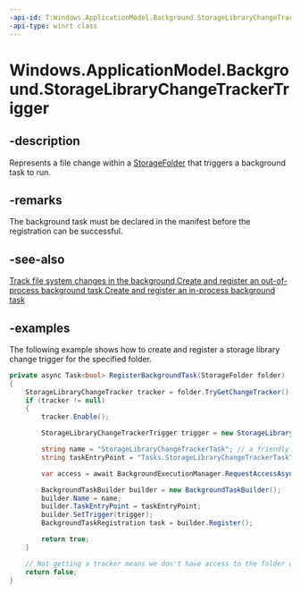 ```yaml
---
-api-id: T:Windows.ApplicationModel.Background.StorageLibraryChangeTrackerTrigger
-api-type: winrt class
---
```


<!-- Class syntax.
public class StorageLibraryChangeTrackerTrigger : IBackgroundTrigger
-->

# Windows.ApplicationModel.Background.StorageLibraryChangeTrackerTrigger

## -description
Represents a file change within a [StorageFolder](/uwp/api/windows.storage.storagefolder) that triggers a background task to run.

## -remarks
The background task must be declared in the manifest before the registration can be successful.

## -see-also
[Track file system changes in the background](/windows/uwp/files/change-tracking-filesystem),[Create and register an out-of-process background task](/windows/uwp/launch-resume/create-and-register-a-background-task),[Create and register an in-process background task](/windows/uwp/launch-resume/create-and-register-an-inproc-background-task)

## -examples

The following example shows how to create and register a storage library change trigger for the specified folder.

```csharp
private async Task<bool> RegisterBackgroundTask(StorageFolder folder)
{
    StorageLibraryChangeTracker tracker = folder.TryGetChangeTracker();
    if (tracker != null)
    {
        tracker.Enable();

        StorageLibraryChangeTrackerTrigger trigger = new StorageLibraryChangeTrackerTrigger(tracker);

        string name = "StorageLibraryChangeTrackerTask"; // a friendly task name
        string taskEntryPoint = "Tasks.StorageLibraryChangeTrackerTask";

        var access = await BackgroundExecutionManager.RequestAccessAsync(); // to register background tasks, you must first call RequestAccessAsync()

        BackgroundTaskBuilder builder = new BackgroundTaskBuilder();
        builder.Name = name;
        builder.TaskEntryPoint = taskEntryPoint;
        builder.SetTrigger(trigger);
        BackgroundTaskRegistration task = builder.Register();

        return true;
    }

    // Not getting a tracker means we don't have access to the folder or it’s not a physical folder
    return false;
}
```

